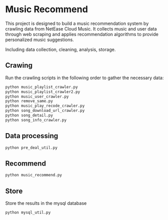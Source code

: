 # Music Recommend
This project is designed to build a music recommendation system by crawling data from NetEase Cloud Music. It collects music and user data through web scraping and applies recommendation algorithms to provide personalized music suggestions.

Including data collection, cleaning, analysis, storage.

## Crawing
Run the crawling scripts in the following order to gather the necessary data:
```python
python music_playlist_crawler.py
python music_playlist_crawler2.py
python music_user_crawler.py
python remove_same.py
python music_play_recode_crawler.py
python song_download_url_crawler.py
python song_detail.py
python song_info_crawler.py
```

## Data processing
```python
python pre_deal_util.py
```

## Recommend
```python
python music_recommend.py
```

## Store
Store the results in the mysql database
```python
python mysql_util.py
```
